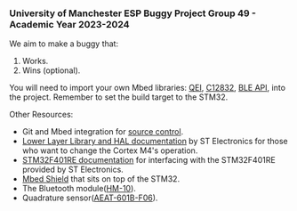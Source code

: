 ### University of Manchester ESP Buggy Project Group 49 - Academic Year 2023-2024

We aim to make a buggy that:

1. Works.
2. Wins (optional).

You will need to import your own Mbed libraries: [QEI](https://os.mbed.com/users/aberk/code/QEI/), [C12832](https://os.mbed.com/teams/components/code/C12832/), [BLE API](https://os.mbed.com/teams/Bluetooth-Low-Energy/code/BLE_API/), into the project.
Remember to set the build target to the STM32.

Other Resources:

- Git and Mbed integration for [source control](https://os.mbed.com/docs/mbed-studio/current/source-control/index.html).
- [Lower Layer Library and HAL documentation](https://www.st.com/en/embedded-software/stm32cubef4.html) by ST Electronics for those who want to change the Cortex M4's operation.
- [STM32F401RE documentation](https://www.st.com/en/microcontrollers-microprocessors/stm32f401re.html) for interfacing with the STM32F401RE provided by ST Electronics.
- [Mbed Shield](https://os.mbed.com/components/mbed-Application-Shield/) that sits on top of the STM32.
- The Bluetooth module([HM-10](https://os.mbed.com/users/alexsaadfalcon/notebook/hm10-guide/)).
- Quadrature sensor([AEAT-601B-F06](https://www.broadcom.com/products/motion-control-encoders/incremental-encoders/magnetic-encoders/aeat-601bf06)).

